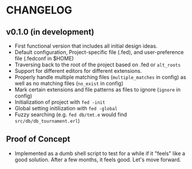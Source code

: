 # CHANGELOG

## v0.1.0 (in development)

* First functional version that includes all initial design ideas.
* Default configuration, Project-specific file (.fed), and user-preference file
  (.fedconf in $HOME)
* Traversing back to the root of the project based on .fed or `alt_roots`
* Support for different editors for different extensions.
* Properly handle multiple matching files (`multiple_matches` in config) as
  well as no matching files (`no_exist` in config)
* Mark certain extensions and file patterns as files to ignore (`ignore` in
  config)
* Initialization of project with `fed -init`
* Global setting initilization with `fed -global`
* Fuzzy searching (e.g. `fed db/tmt.e` would find `src/db/db_tournament.erl`)

## Proof of Concept

* Implemented as a dumb shell script to test for a while if it "feels" like a
  good solution. After a few months, it feels good. Let's move forward.

